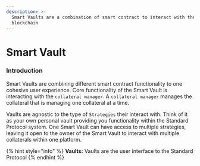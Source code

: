 ```yaml
---
description: >-
  Smart Vaults are a combination of smart contract to interact with the
  blockchain
---
```


# Smart Vault

### Introduction&#x20;

Smart Vaults are combining different smart contract functionality to one cohesive user experience. Core functionality of the Smart Vault is interacting with the `collateral manager`. A `collateral manager` manages the collateral that is managing one collateral at a time. &#x20;

Vaults are agnostic to the type of `Strategies` their interact with. Think of it as your own personal vault providing you functionality within the Standard Protocol system. One Smart Vault can have access to multiple strategies, leaving it open to the owner of the Smart Vault to interact with multiple collaterals within one platform.

{% hint style="info" %}
**Vaults:** Vaults are the user interface to the Standard Protocol
{% endhint %}


